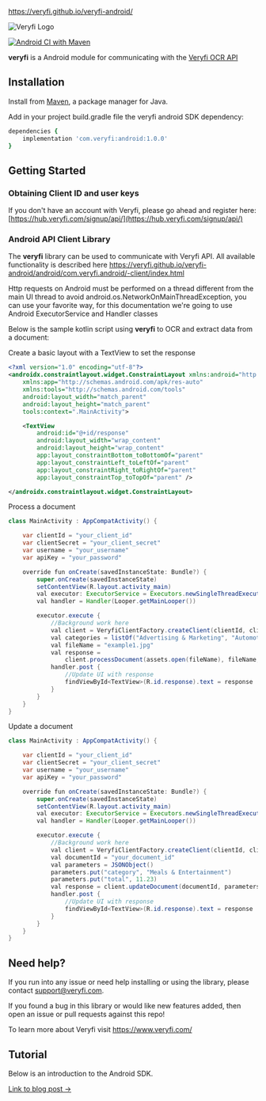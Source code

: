 https://veryfi.github.io/veryfi-android/

![Veryfi Logo](https://cdn.veryfi.com/logos/veryfi-logo-wide-github.png)

[![Android CI with Maven](https://github.com/veryfi/veryfi-android/actions/workflows/workflow.yml/badge.svg)](https://github.com/veryfi/veryfi-android/actions/workflows/workflow.yml)

**veryfi** is a Android module for communicating with the [Veryfi OCR API](https://veryfi.com/api/)

## Installation

Install from [Maven](https://mvnrepository.com/), a
package manager for Java.


Add in your project build.gradle file the veryfi android SDK dependency:
```ruby
dependencies {
    implementation 'com.veryfi:android:1.0.0'
}
```

## Getting Started

### Obtaining Client ID and user keys
If you don't have an account with Veryfi, please go ahead and register here: [https://hub.veryfi.com/signup/api/](https://hub.veryfi.com/signup/api/)

### Android API Client Library
The **veryfi** library can be used to communicate with Veryfi API. All available functionality is described here https://veryfi.github.io/veryfi-android/android/com.veryfi.android/-client/index.html

Http requests on Android must be performed on a thread different from the main UI thread to avoid android.os.NetworkOnMainThreadException, you can use your favorite way, for this documentation we're going to use Android ExecutorService and Handler classes

Below is the sample kotlin script using **veryfi** to OCR and extract data from a document:

Create a basic layout with a TextView to set the response
```xml
<?xml version="1.0" encoding="utf-8"?>
<androidx.constraintlayout.widget.ConstraintLayout xmlns:android="http://schemas.android.com/apk/res/android"
    xmlns:app="http://schemas.android.com/apk/res-auto"
    xmlns:tools="http://schemas.android.com/tools"
    android:layout_width="match_parent"
    android:layout_height="match_parent"
    tools:context=".MainActivity">

    <TextView
        android:id="@+id/response"
        android:layout_width="wrap_content"
        android:layout_height="wrap_content"
        app:layout_constraintBottom_toBottomOf="parent"
        app:layout_constraintLeft_toLeftOf="parent"
        app:layout_constraintRight_toRightOf="parent"
        app:layout_constraintTop_toTopOf="parent" />

</androidx.constraintlayout.widget.ConstraintLayout>
```

Process a document
```java
class MainActivity : AppCompatActivity() {

    var clientId = "your_client_id"
    var clientSecret = "your_client_secret"
    var username = "your_username"
    var apiKey = "your_password"

    override fun onCreate(savedInstanceState: Bundle?) {
        super.onCreate(savedInstanceState)
        setContentView(R.layout.activity_main)
        val executor: ExecutorService = Executors.newSingleThreadExecutor()
        val handler = Handler(Looper.getMainLooper())

        executor.execute {
            //Background work here
            val client = VeryfiClientFactory.createClient(clientId, clientSecret, username, apiKey)
            val categories = listOf("Advertising & Marketing", "Automotive")
            val fileName = "example1.jpg"
            val response =
                client.processDocument(assets.open(fileName), fileName, categories, false, null)
            handler.post {
                //Update UI with response
                findViewById<TextView>(R.id.response).text = response
            }
        }
    }
}
```

Update a document
```java
class MainActivity : AppCompatActivity() {

    var clientId = "your_client_id"
    var clientSecret = "your_client_secret"
    var username = "your_username"
    var apiKey = "your_password"

    override fun onCreate(savedInstanceState: Bundle?) {
        super.onCreate(savedInstanceState)
        setContentView(R.layout.activity_main)
        val executor: ExecutorService = Executors.newSingleThreadExecutor()
        val handler = Handler(Looper.getMainLooper())

        executor.execute {
            //Background work here
            val client = VeryfiClientFactory.createClient(clientId, clientSecret, username, apiKey)
            val documentId = "your_document_id"
            val parameters = JSONObject()
            parameters.put("category", "Meals & Entertainment")
            parameters.put("total", 11.23)
            val response = client.updateDocument(documentId, parameters)
            handler.post {
                //Update UI with response
                findViewById<TextView>(R.id.response).text = response
            }
        }
    }
}
```


## Need help?
If you run into any issue or need help installing or using the library, please contact support@veryfi.com.

If you found a bug in this library or would like new features added, then open an issue or pull requests against this repo!

To learn more about Veryfi visit https://www.veryfi.com/

## Tutorial


Below is an introduction to the Android SDK.


[Link to blog post →](https://www.veryfi.com/android/)
